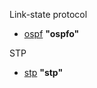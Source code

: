 



Link-state protocol
 - [ospf](ospf/README.md) **"ospfo"**



STP
- [stp](stp/README.md) **"stp"**
 
